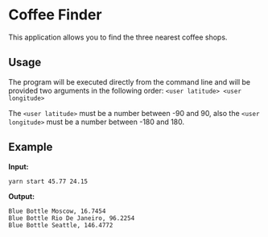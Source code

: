 # Coffee Finder

This application allows you to find the three nearest coffee shops.

## Usage

The program will be executed directly from the command line and will be provided two arguments in the following order: `<user latitude> <user longitude>`

The `<user latitude>` must be a number between -90 and 90, also the `<user longitude>` must be a number between -180 and 180.

## Example

__Input:__

`yarn start 45.77 24.15`

__Output:__

```
Blue Bottle Moscow, 16.7454
Blue Bottle Rio De Janeiro, 96.2254
Blue Bottle Seattle, 146.4772
```